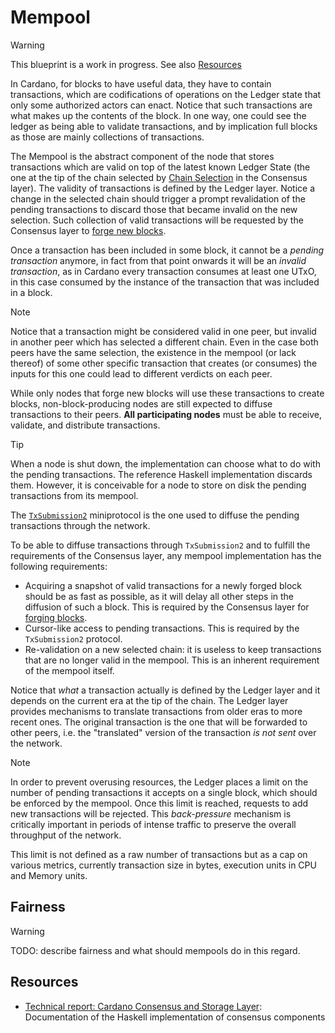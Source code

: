 # Mempool

> [!WARNING]
>
> This blueprint is a work in progress.
> See also [Resources](#resources)

In Cardano, for blocks to have useful data, they have to contain transactions,
which are codifications of operations on the Ledger state that only some
authorized actors can enact. Notice that such transactions are what makes up the
contents of the block. In one way, one could see the ledger as being able to
validate transactions, and by implication full blocks as those are mainly
collections of transactions.

The Mempool is the abstract component of the node that stores transactions which
are valid on top of the latest known Ledger State (the one at the tip of the
chain selected by [Chain Selection](../consensus/chainsel.md) in the Consensus
layer). The validity of transactions is defined by the Ledger layer. Notice a
change in the selected chain should trigger a prompt revalidation of the pending
transactions to discard those that became invalid on the new selection. Such
collection of valid transactions will be requested by the Consensus layer to
[forge new blocks](../consensus/forging.md).

Once a transaction has been included in some block, it cannot be a _pending
transaction_ anymore, in fact from that point onwards it will be an _invalid
transaction_, as in Cardano every transaction consumes at least one UTxO, in
this case consumed by the instance of the transaction that was included in a
block.

> [!NOTE]
>
> Notice that a transaction might be considered valid in one peer, but invalid
> in another peer which has selected a different chain. Even in the case both
> peers have the same selection, the existence in the mempool (or lack thereof)
> of some other specific transaction that creates (or consumes) the inputs for
> this one could lead to different verdicts on each peer.

While only nodes that forge new blocks will use these transactions to create
blocks, non-block-producing nodes are still expected to diffuse transactions to
their peers. **All participating nodes** must be able to receive, validate, and
distribute transactions.

> [!TIP]
>
> When a node is shut down, the implementation can choose what to do with the
> pending transactions. The reference Haskell implementation discards them.
> However, it is conceivable for a node to store on disk the pending
> transactions from its mempool.

The [`TxSubmission2`](../network/node-to-node/txsubmission2) miniprotocol is the
one used to diffuse the pending transactions through the network.

To be able to diffuse transactions through `TxSubmission2` and to fulfill the
requirements of the Consensus layer, any mempool implementation has the
following requirements:

- Acquiring a snapshot of valid transactions for a newly forged block should be
  as fast as possible, as it will delay all other steps in the diffusion of such
  a block. This is required by the Consensus layer for [forging
  blocks](../consensus/forging.md).
- Cursor-like access to pending transactions. This is required by the
  `TxSubmission2` protocol.
- Re-validation on a new selected chain: it is useless to keep transactions that
  are no longer valid in the mempool. This is an inherent requirement of the
  mempool itself.

Notice that _what_ a transaction actually is defined by the Ledger layer and it
depends on the current era at the tip of the chain. The Ledger layer provides
mechanisms to translate transactions from older eras to more recent ones. The
original transaction is the one that will be forwarded to other peers, i.e. the
"translated" version of the transaction _is not sent_ over the network.

> [!NOTE]
>
> In order to prevent overusing resources, the Ledger places a limit on the
> number of pending transactions it accepts on a single block, which should be
> enforced by the mempool. Once this limit is reached, requests to add new
> transactions will be rejected. This _back-pressure_ mechanism is critically
> important in periods of intense traffic to preserve the overall throughput of
> the network.
>
> This limit is not defined as a raw number of transactions but as a cap on
> various metrics, currently transaction size in bytes, execution units in CPU
> and Memory units.

## Fairness

> [!WARNING]
>
> TODO: describe fairness and what should mempools do in this regard.

## Resources

- [Technical report: Cardano Consensus and Storage Layer](https://ouroboros-consensus.cardano.intersectmbo.org/pdfs/report.pdf): Documentation of the Haskell implementation of consensus components
